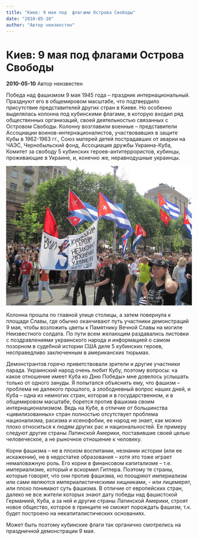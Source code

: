 ```yaml
---
title: "Киев: 9 мая под  флагами Острова Свободы"
date: "2010-05-10"
author: "Автор неизвестен"
---
```


# Киев: 9 мая под  флагами Острова Свободы

**2010-05-10** Автор неизвестен

Победа над фашизмом 9 мая 1945 года – праздник интернациональный. Празднуют его в общемировом масштабе, что подтвердило присутствие представителей других стран в Киеве. Но особенно выделялась колонна под кубинскими флагами, в которую входил ряд общественных организаций, своей деятельностью связанных с Островом Свободы. Колонну возглавили военные – представители Ассоциации воинов-интернационалистов, участвовавших в защите Кубы в 1962-1963 гг., Союз матерей детей пострадавших от аварии на ЧАЭС, Чернобыльский фонд, Ассоциация дружбы Украина-Куба, Комитет за свободу 5 кубинских героев-антитеррористов, кубинцы, проживающие в Украине, и, конечно же, неравнодушные украинцы.

![undefined](images/cuba9mayo.jpg)

Колонна прошла по главной улице столицы, а затем повернула к площади Славы, где обычно оканчивают путь участники демонстраций 9 мая, чтобы возложить цветы к Памятнику Вечной Славы на могиле Неизвестного солдата. По пути всем желающим раздавались листовки с поздравлениями украинского народа и информацией о самом позорном в судебной истории США деле 5 кубинских героев, несправедливо заключенным в американских тюрьмах.

Демонстрантов горячо приветствовали зрители и другие участники парада. Украинский народ очень любит Кубу, поэтому вопросы: «а какое отношение имеет Куба ко Дню Победы» мне довелось услышать только от одного зануды. Я попытался объяснить ему, что фашизм – проблема не далекого прошлого, а злободневный вопрос наших дней, и Куба – одна из немногих стран, которая и в государственном, и в общемировом масштабе, борется против фашизма своим интернационализмом. Ведь на Кубе, в отличие от большинства «цивилизованных» стран полностью отсутствует проблема национализма, расизма и ксенофобии, ее народ не знает, как можно плохо относиться к людям других рас и национальностей. Ее примеру следуют другие страны Латинской Америки, поставившие своей целью человеческое, а не рыночное отношение к человеку.

Корни фашизма – не в плохом воспитании, незнании истории (или ее искажении), не в недостатке образования – хотя это тоже играет немаловажную роль. Его корни в финансовом капитализме – т.е. империализме, который и вскормил Гитлера. Поэтому те страны, которые говорят, что они против фашизма, но поощряют империализм или сами являются империалистическими хищниками, - или лицемерят, или плохо понимают суть фашизма. В отличие от европейских стран, далеко не все жители которых знают дату победы над фашистской Германией, Куба, а за ней и другие страны Латинской Америки, строят новое общество, которое в принципе не сможет порождать фашизм, т.к. будет построено на некапиталистических основаниях.

Может быть поэтому кубинские флаги так органично смотрелись на праздничной демонстрации 9 мая.